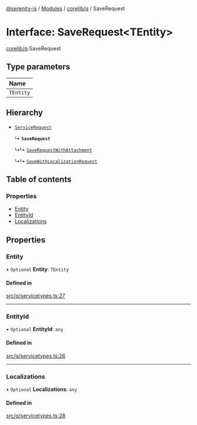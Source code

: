 [@serenity-is](../README.md) / [Modules](../modules.md) / [corelib/q](../modules/corelib_q.md) / SaveRequest

# Interface: SaveRequest<TEntity\>

[corelib/q](../modules/corelib_q.md).SaveRequest

## Type parameters

| Name |
| :------ |
| `TEntity` |

## Hierarchy

- [`ServiceRequest`](corelib_q.ServiceRequest.md)

  ↳ **`SaveRequest`**

  ↳↳ [`SaveRequestWithAttachment`](corelib_q.SaveRequestWithAttachment.md)

  ↳↳ [`SaveWithLocalizationRequest`](corelib_q.SaveWithLocalizationRequest.md)

## Table of contents

### Properties

- [Entity](corelib_q.SaveRequest.md#entity)
- [EntityId](corelib_q.SaveRequest.md#entityid)
- [Localizations](corelib_q.SaveRequest.md#localizations)

## Properties

### Entity

• `Optional` **Entity**: `TEntity`

#### Defined in

[src/q/servicetypes.ts:27](https://github.com/serenity-is/serenity/blob/master/packages/corelib/src/q/servicetypes.ts#line&#x3D;27)

___

### EntityId

• `Optional` **EntityId**: `any`

#### Defined in

[src/q/servicetypes.ts:26](https://github.com/serenity-is/serenity/blob/master/packages/corelib/src/q/servicetypes.ts#line&#x3D;26)

___

### Localizations

• `Optional` **Localizations**: `any`

#### Defined in

[src/q/servicetypes.ts:28](https://github.com/serenity-is/serenity/blob/master/packages/corelib/src/q/servicetypes.ts#line&#x3D;28)
